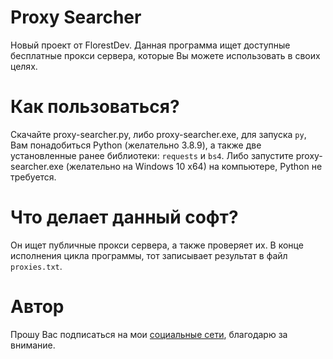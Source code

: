 # Proxy Searcher
Новый проект от FlorestDev. Данная программа ищет доступные бесплатные прокси сервера, которые Вы можете использовать в своих целях.
# Как пользоваться?
Скачайте proxy-searcher.py, либо proxy-searcher.exe, для запуска `py`, Вам понадобиться Python (желательно 3.8.9), а также две установленные ранее библиотеки: `requests` и `bs4`.
Либо запустите proxy-searcher.exe (желательно на Windows 10 x64) на компьютере, Python не требуется.
# Что делает данный софт?
Он ищет публичные прокси сервера, а также проверяет их. В конце исполнения цикла программы, тот записывает результат в файл `proxies.txt`.
# Автор
Прошу Вас подписаться на мои [социальные сети](https://taplink.cc/florestone4185), благодарю за внимание.
